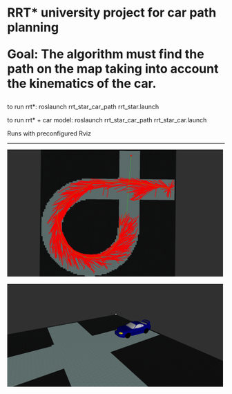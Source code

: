 <p><h1>RRT* university project for car path planning</h1></p>
<p></p>
<strong><p style="font-size:200%;">Goal: The algorithm must find the path on the map taking into account the kinematics of the car.</p></strong>
<p></p>
<p> to run rrt*: roslaunch rrt_star_car_path rrt_star.launch</p>
<p> to run rrt* + car model: roslaunch rrt_star_car_path rrt_star_car.launch</p>
<p> Runs with preconfigured Rviz</p>
<hr>
<p><img src="images/rrtstar.png" width="500"></p>
<p><img src="images/car.png" width="500"></p>

